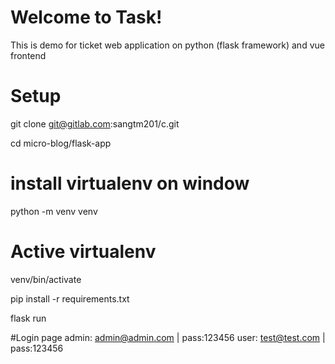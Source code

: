 # Welcome to Task!

This is demo for ticket web application on python (flask framework) and vue frontend

# Setup
git clone git@gitlab.com:sangtm201/c.git

cd micro-blog/flask-app

# install virtualenv on window

python -m venv venv

# Active virtualenv

venv/bin/activate

pip install -r requirements.txt

flask run

#Login page
admin: admin@admin.com | pass:123456
user: test@test.com | pass:123456